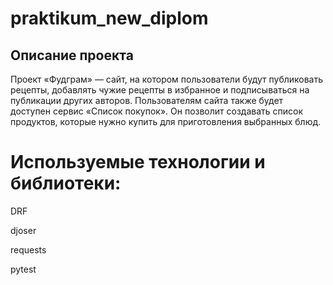 # praktikum_new_diplom
## Описание проекта
Проект «Фудграм» — сайт, на котором пользователи
будут публиковать рецепты, добавлять чужие рецепты
в избранное и подписываться на публикации других авторов.
Пользователям сайта также будет доступен сервис «Список покупок».
Он позволит создавать список продуктов,
которые нужно купить для приготовления выбранных блюд.
# Используемые технологии и библиотеки:

DRF

djoser

requests

pytest
